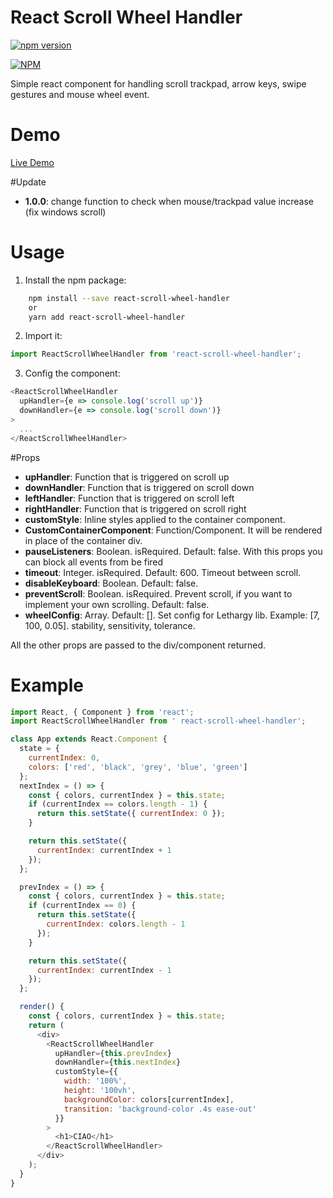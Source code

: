 # React Scroll Wheel Handler

[![npm version](https://badge.fury.io/js/react-scroll-wheel-handler.svg)](http://badge.fury.io/js/react-scroll-wheel-handler)

[![NPM](https://nodei.co/npm/react-scroll-wheel-handler.png)](https://nodei.co/npm/react-scroll-wheel-handler/)

Simple react component for handling scroll trackpad, arrow keys, swipe gestures and mouse wheel event.

# Demo

[Live Demo](https://react-scroll-wheel.herokuapp.com/)

#Update

- **1.0.0**: change function to check when mouse/trackpad value increase (fix windows scroll)

# Usage

1. Install the npm package:

```bash
    npm install --save react-scroll-wheel-handler
    or
    yarn add react-scroll-wheel-handler
```

2. Import it:

```javascript
import ReactScrollWheelHandler from 'react-scroll-wheel-handler';
```

3. Config the component:

```javascript
<ReactScrollWheelHandler
  upHandler={e => console.log('scroll up')}
  downHandler={e => console.log('scroll down')}
>
  ...
</ReactScrollWheelHandler>
```

#Props

- **upHandler**: Function that is triggered on scroll up
- **downHandler**: Function that is triggered on scroll down
- **leftHandler**: Function that is triggered on scroll left
- **rightHandler**: Function that is triggered on scroll right
- **customStyle**: Inline styles applied to the container component.
- **CustomContainerComponent**: Function/Component. It will be rendered in place of the container div.
- **pauseListeners**: Boolean. isRequired. Default: false. With this props you can block all events from be fired
- **timeout**: Integer. isRequired. Default: 600. Timeout between scroll.
- **disableKeyboard**: Boolean. Default: false.
- **preventScroll**: Boolean. isRequired. Prevent scroll, if you want to implement your own scrolling. Default: false.
- **wheelConfig**: Array. Default: []. Set config for Lethargy lib. Example: [7, 100, 0.05]. stability, sensitivity, tolerance.

All the other props are passed to the div/component returned.

# Example

```javascript
import React, { Component } from 'react';
import ReactScrollWheelHandler from ' react-scroll-wheel-handler';

class App extends React.Component {
  state = {
    currentIndex: 0,
    colors: ['red', 'black', 'grey', 'blue', 'green']
  };
  nextIndex = () => {
    const { colors, currentIndex } = this.state;
    if (currentIndex == colors.length - 1) {
      return this.setState({ currentIndex: 0 });
    }

    return this.setState({
      currentIndex: currentIndex + 1
    });
  };

  prevIndex = () => {
    const { colors, currentIndex } = this.state;
    if (currentIndex == 0) {
      return this.setState({
        currentIndex: colors.length - 1
      });
    }

    return this.setState({
      currentIndex: currentIndex - 1
    });
  };

  render() {
    const { colors, currentIndex } = this.state;
    return (
      <div>
        <ReactScrollWheelHandler
          upHandler={this.prevIndex}
          downHandler={this.nextIndex}
          customStyle={{
            width: '100%',
            height: '100vh',
            backgroundColor: colors[currentIndex],
            transition: 'background-color .4s ease-out'
          }}
        >
          <h1>CIAO</h1>
        </ReactScrollWheelHandler>
      </div>
    );
  }
}
```
